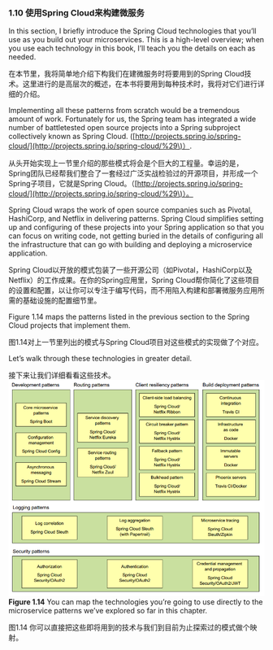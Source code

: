 ### 1.10 使用Spring Cloud来构建微服务

In this section, I briefly introduce the Spring Cloud technologies that you’ll use as you build out your microservices. This is a high-level overview; when you use each technology in this book, I’ll teach you the details on each as needed.

在本节里，我将简单地介绍下构我们在建微服务时将要用到的Spring Cloud技术。这里进行的是高层次的概述，在本书将要用到每种技术时，我将对它们进行详细的介绍。

Implementing all these patterns from scratch would be a tremendous amount of work. Fortunately for us, the Spring team has integrated a wide number of battletested open source projects into a Spring subproject collectively known as Spring Cloud. \([http://projects.spring.io/spring-cloud/](http://projects.spring.io/spring-cloud/%29\)）.

从头开始实现上一节里介绍的那些模式将会是个巨大的工程量。幸运的是，Spring团队已经帮我们整合了一套经过广泛实战检验过的开源项目，并形成一个Spring子项目，它就是Spring Cloud。（[http://projects.spring.io/spring-cloud/](http://projects.spring.io/spring-cloud/%29\)）。

Spring Cloud wraps the work of open source companies such as Pivotal, HashiCorp, and Netflix in delivering patterns. Spring Cloud simplifies setting up and configuring of these projects into your Spring application so that you can focus on writing code, not getting buried in the details of configuring all the infrastructure that can go with building and deploying a microservice application.

Spring Cloud以开放的模式包装了一些开源公司（如Pivotal，HashiCorp以及Netflix）的工作成果。在你的Spring应用里，Spring Cloud帮你简化了这些项目的设置和配置，以让你可以专注于编写代码，而不用陷入构建和部署微服务应用所需的基础设施的配置细节里。

Figure 1.14 maps the patterns listed in the previous section to the Spring Cloud projects that implement them.

图1.14对上一节里列出的模式与Spring Cloud项目对这些模式的实现做了个对应。

Let’s walk through these technologies in greater detail.

接下来让我们详细看看这些技术。![](/assets/figure1.14.png)**Figure 1.14** You can map the technologies you’re going to use directly to the microservice patterns we’ve explored so far in this chapter.

图1.14 你可以直接把这些即将用到的技术与我们到目前为止探索过的模式做个映射。

